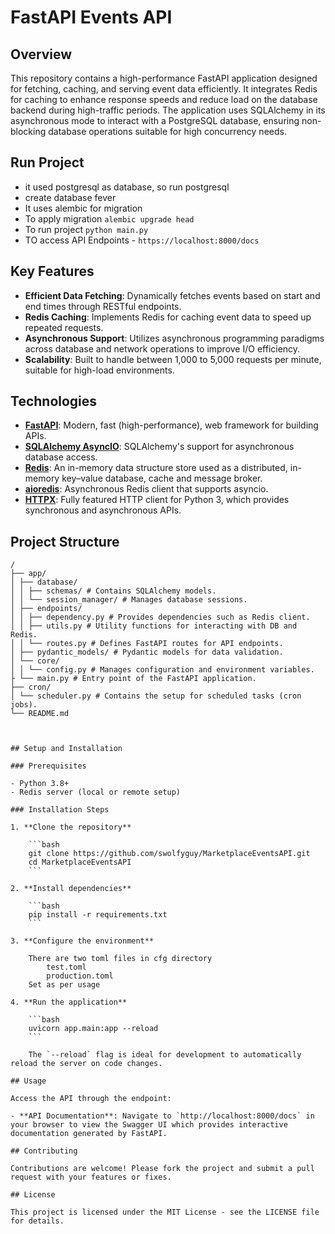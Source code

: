 # FastAPI Events API

## Overview

This repository contains a high-performance FastAPI application designed for fetching, caching, and serving event data efficiently. It integrates Redis for caching to enhance response speeds and reduce load on the database backend during high-traffic periods. The application uses SQLAlchemy in its asynchronous mode to interact with a PostgreSQL database, ensuring non-blocking database operations suitable for high concurrency needs.

## Run Project
- it used postgresql as database, so run postgresql 
- create database fever
- It uses alembic for migration
- To apply migration ```alembic upgrade head```
- To run project ```python main.py```
- TO access API Endpoints - ```https://localhost:8000/docs```

## Key Features

- **Efficient Data Fetching**: Dynamically fetches events based on start and end times through RESTful endpoints.
- **Redis Caching**: Implements Redis for caching event data to speed up repeated requests.
- **Asynchronous Support**: Utilizes asynchronous programming paradigms across database and network operations to improve I/O efficiency.
- **Scalability**: Built to handle between 1,000 to 5,000 requests per minute, suitable for high-load environments.

## Technologies

- **[FastAPI](https://fastapi.tiangolo.com/)**: Modern, fast (high-performance), web framework for building APIs.
- **[SQLAlchemy AsyncIO](https://docs.sqlalchemy.org/en/14/orm/extensions/asyncio.html)**: SQLAlchemy's support for asynchronous database access.
- **[Redis](https://redis.io/)**: An in-memory data structure store used as a distributed, in-memory key–value database, cache and message broker.
- **[aioredis](https://aioredis.readthedocs.io/en/latest/)**: Asynchronous Redis client that supports asyncio.
- **[HTTPX](https://www.python-httpx.org/)**: Fully featured HTTP client for Python 3, which provides synchronous and asynchronous APIs.

## Project Structure

```plaintext
/
├── app/
│ ├── database/
│ │ ├── schemas/ # Contains SQLAlchemy models.
│ │ └── session_manager/ # Manages database sessions.
│ ├── endpoints/
│ │ ├── dependency.py # Provides dependencies such as Redis client.
│ │ ├── utils.py # Utility functions for interacting with DB and Redis.
│ │ └── routes.py # Defines FastAPI routes for API endpoints.
│ ├── pydantic_models/ # Pydantic models for data validation.
│ └── core/
│ │ └── config.py # Manages configuration and environment variables.
├ └── main.py # Entry point of the FastAPI application.
├── cron/
│ └── scheduler.py # Contains the setup for scheduled tasks (cron jobs).
└── README.md



## Setup and Installation

### Prerequisites

- Python 3.8+
- Redis server (local or remote setup)

### Installation Steps

1. **Clone the repository**

    ```bash
    git clone https://github.com/swolfyguy/MarketplaceEventsAPI.git
    cd MarketplaceEventsAPI
    ```

2. **Install dependencies**

    ```bash
    pip install -r requirements.txt
    ```

3. **Configure the environment**

    There are two toml files in cfg directory
        test.toml
        production.toml
    Set as per usage

4. **Run the application**

    ```bash
    uvicorn app.main:app --reload
    ```

    The `--reload` flag is ideal for development to automatically reload the server on code changes.

## Usage

Access the API through the endpoint:

- **API Documentation**: Navigate to `http://localhost:8000/docs` in your browser to view the Swagger UI which provides interactive documentation generated by FastAPI.

## Contributing

Contributions are welcome! Please fork the project and submit a pull request with your features or fixes.

## License

This project is licensed under the MIT License - see the LICENSE file for details.
